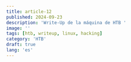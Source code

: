 ```yaml
---
title: article-12
published: 2024-09-23
description: 'Write-Up de la máquina de HTB '
image: ''
tags: [htb, writeup, linux, hacking]
category: 'HTB'
draft: true 
lang: 'es'
---
```

